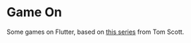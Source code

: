 # Game On

Some games on Flutter, based on [this series](https://www.youtube.com/watch?v=4gZwGTT3jXg&list=PL96C35uN7xGIEA87qPL0DVYqfLm25WHC_) from Tom Scott.
